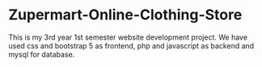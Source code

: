 # Zupermart-Online-Clothing-Store
This is my 3rd year 1st semester website development project. We have used css and bootstrap 5 as frontend, php and javascript as backend and mysql for database.
